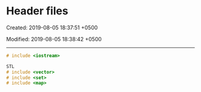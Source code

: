 # Header files

Created: 2019-08-05 18:37:51 +0500

Modified: 2019-08-05 18:38:42 +0500

---

```c++
# include <iostream>

STL
# include <vector>
# include <set>
# include <map>
```
